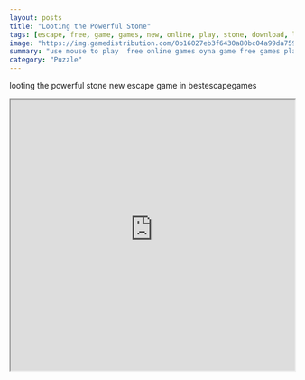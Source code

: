 ```yaml
---
layout: posts
title: "Looting the Powerful Stone"
tags: [escape, free, game, games, new, online, play, stone, download, looting, powerful, free, online, games, oyna, game, free, games, play, play, games]
image: "https://img.gamedistribution.com/0b16027eb3f6430a80bc04a99da759c1.jpg"
summary: "use mouse to play  free online games oyna game free games play play games"
category: "Puzzle"
---
```


looting the powerful stone new escape game in bestescapegames

<iframe width="100%" height="480px;" src="https://flash.gamedistribution.com?game=0b16027eb3f6430a80bc04a99da759c1"></iframe>
